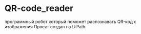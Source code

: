 # QR-code_reader
программный робот который поможет распознавать QR-код с изображения
Проект создан на UiPath
